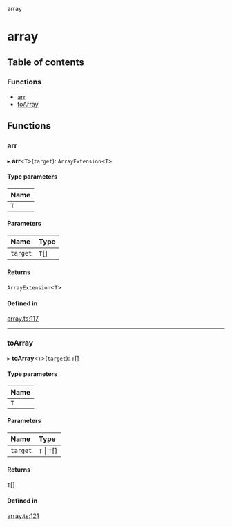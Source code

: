 array

# array

## Table of contents

### Functions

- [arr](README.md#arr)
- [toArray](README.md#toarray)

## Functions

### arr

▸ **arr**<`T`\>(`target`): `ArrayExtension`<`T`\>

#### Type parameters

| Name |
| :------ |
| `T` |

#### Parameters

| Name | Type |
| :------ | :------ |
| `target` | `T`[] |

#### Returns

`ArrayExtension`<`T`\>

#### Defined in

[array.ts:117](https://github.com/xizher/nhz-utils/blob/b64214c/src/array/array.ts#L117)

___

### toArray

▸ **toArray**<`T`\>(`target`): `T`[]

#### Type parameters

| Name |
| :------ |
| `T` |

#### Parameters

| Name | Type |
| :------ | :------ |
| `target` | `T` \| `T`[] |

#### Returns

`T`[]

#### Defined in

[array.ts:121](https://github.com/xizher/nhz-utils/blob/b64214c/src/array/array.ts#L121)
